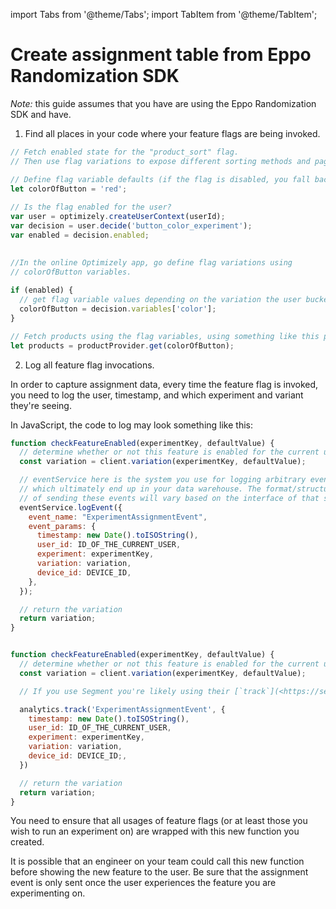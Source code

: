 import Tabs from '@theme/Tabs';
import TabItem from '@theme/TabItem';

# Create assignment table from Eppo Randomization SDK

_Note:_ this guide assumes that you have are using the Eppo Randomization SDK and have.

1. Find all places in your code where your feature flags are being invoked.


<Tabs>
<TabItem value="js" label="JavaScript">

```js
// Fetch enabled state for the "product_sort" flag.
// Then use flag variations to expose different sorting methods and pagination. 

// Define flag variable defaults (if the flag is disabled, you fall back to these values)
let colorOfButton = 'red';
 
// Is the flag enabled for the user?
var user = optimizely.createUserContext(userId);
var decision = user.decide('button_color_experiment');
var enabled = decision.enabled;

                                                        
//In the online Optimizely app, go define flag variations using
// colorOfButton variables. 
  
if (enabled) {
  // get flag variable values depending on the variation the user bucketed into
  colorOfButton = decision.variables['color'];
}

// Fetch products using the flag variables, using something like this pseudocode:
let products = productProvider.get(colorOfButton);
```

</TabItem>
</Tabs>

2. Log all feature flag invocations.

In order to capture assignment data, every time the feature flag is invoked, you need to log the user, timestamp, and which experiment and variant they're seeing.

In JavaScript, the code to log may look something like this:

<Tabs>
<TabItem value='js' label='Javascript'>

```js
function checkFeatureEnabled(experimentKey, defaultValue) {
  // determine whether or not this feature is enabled for the current user
  const variation = client.variation(experimentKey, defaultValue);

  // eventService here is the system you use for logging arbitrary events
  // which ultimately end up in your data warehouse. The format/structure
  // of sending these events will vary based on the interface of that system.
  eventService.logEvent({
    event_name: "ExperimentAssignmentEvent",
    event_params: {
      timestamp: new Date().toISOString(),
      user_id: ID_OF_THE_CURRENT_USER,
      experiment: experimentKey,
      variation: variation,
      device_id: DEVICE_ID,
    },
  });

  // return the variation
  return variation;
}
```

</TabItem>

<TabItem value='segment' label='Segment'>

```js

function checkFeatureEnabled(experimentKey, defaultValue) {
  // determine whether or not this feature is enabled for the current user
  const variation = client.variation(experimentKey, defaultValue);

  // If you use Segment you're likely using their [`track`](<https://segment.com/docs/ connections/spec/track/) function to track this event.

  analytics.track('ExperimentAssignmentEvent', {
    timestamp: new Date().toISOString(),
    user_id: ID_OF_THE_CURRENT_USER,
    experiment: experimentKey,
    variation: variation,
    device_id: DEVICE_ID;,
  })

  // return the variation
  return variation;
}
```

</TabItem>

</Tabs>

You need to ensure that all usages of feature flags (or at least those you wish to run an experiment on) are wrapped with this new function you created.

It is possible that an engineer on your team could call this new function before showing the new feature to the user. Be sure that the assignment event is only sent once the user experiences the feature you are experimenting on.

